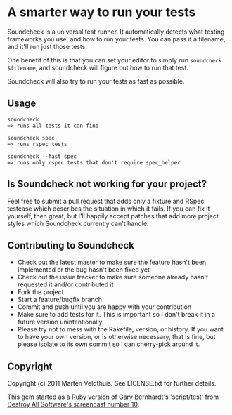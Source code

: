 A smarter way to run your tests
===============================

Soundcheck is a universal test runner. It automatically detects what testing
frameworks you use, and how to run your tests. You can pass it a filename,
and it'll run just those tests.

One benefit of this is that you can set your editor to simply run `soundcheck
$filename`, and soundcheck will figure out how to run that test.

Soundcheck will also try to run your tests as fast as possible.

## Usage

```
soundcheck
=> runs all tests it can find

soundcheck spec
=> runs rspec tests

soundcheck --fast spec
=> runs only rspec tests that don't require spec_helper
```

## Is Soundcheck not working for your project?

Feel free to submit a pull request that adds only a fixture and RSpec testcase
which describes the situation in which it fails. If you can fix it yourself,
then great, but I'll happily accept patches that add more project styles which
Soundcheck currently can't handle.

## Contributing to Soundcheck
 
* Check out the latest master to make sure the feature hasn't been implemented
  or the bug hasn't been fixed yet
* Check out the issue tracker to make sure someone already hasn't requested it
  and/or contributed it
* Fork the project
* Start a feature/bugfix branch
* Commit and push until you are happy with your contribution
* Make sure to add tests for it. This is important so I don't break it in a
  future version unintentionally.
* Please try not to mess with the Rakefile, version, or history. If you want to
  have your own version, or is otherwise necessary, that is fine, but please
  isolate to its own commit so I can cherry-pick around it.

## Copyright

Copyright (c) 2011 Marten Veldthuis. See LICENSE.txt for further details.

This gem started as a Ruby version of Gary Bernhardt's 'script/test' from
[Destroy All Software's screencast number 10][1].

[1]: http://destroyallsoftware.com/screencasts/catalog/fast-tests-with-and-without-rails
